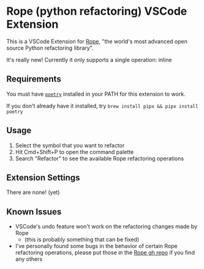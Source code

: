 # Rope (python refactoring) VSCode Extension

This is a VSCode Extension for [Rope](https://github.com/python-rope/rope), "the world's most advanced open source Python refactoring library".

It's really new! Currently it only supports a single operation: inline

## Requirements

You must have [`poetry`](https://python-poetry.org/docs/) installed in your PATH for this extension to work.

If you don't already have it installed, try `brew install pipx && pipx install poetry`

## Usage

1. Select the symbol that you want to refactor
2. Hit Cmd+Shift+P to open the command palette
3. Search "Refactor" to see the available Rope refactoring operations

## Extension Settings

There are none! (yet)

## Known Issues

* VSCode's undo feature won't work on the refactoring changes made by Rope
  * (this is probably something that can be fixed)
* I've personally found some bugs in the behavior of certain Rope refactoring operations, please put those in the [Rope gh repo](https://github.com/python-rope/rope) if you find any others
